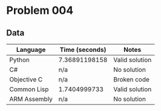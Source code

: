 # Problem 004
## Data 
| Language | Time (seconds) | Notes |
| --- | --- | --- |
| Python | 7.36891198158 | Valid solution | 
| C# | n/a | No solution | 
| Objective C | n/a | Broken code | 
| Common Lisp | 1.7404999733 | Valid solution | 
| ARM Assembly | n/a | No solution | 
